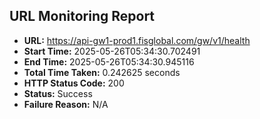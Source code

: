 ## URL Monitoring Report

- **URL:** https://api-gw1-prod1.fisglobal.com/gw/v1/health
- **Start Time:** 2025-05-26T05:34:30.702491
- **End Time:** 2025-05-26T05:34:30.945116
- **Total Time Taken:** 0.242625 seconds
- **HTTP Status Code:** 200
- **Status:** Success
- **Failure Reason:** N/A
